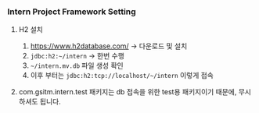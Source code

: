 ### Intern Project Framework Setting
1. H2 설치
   1. https://www.h2database.com/ -> 다운로드 및 설치
   2. `jdbc:h2:~/intern` -> 한번 수행
   3. `~/intern.mv.db` 파일 생성 확인 
   4. 이후 부터는 `jdbc:h2:tcp://localhost/~/intern` 이렇게 접속

2. com.gsitm.intern.test 패키지는 db 접속을 위한 test용 패키지이기 때문에, 무시하셔도 됩니다.